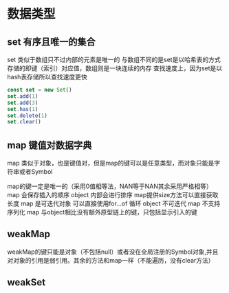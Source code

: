 # 数据类型

## set 有序且唯一的集合

set 类似于数组只不过内部的元素是唯一的
与数组不同的是set是以哈希表的方式存储的即键（索引）对应值，数组则是一块连续的内存
查找速度上，因为set是以hash表存储所以查找速度更快

```js
const set = new Set()
set.add(1)
set.add(3)
set.has(1)
set.delete(1)
set.clear()
```

## map 键值对数据字典
map 类似于对象，也是键值对，但是map的键可以是任意类型，而对象只能是字符串或者Symbol

map的键一定是唯一的（采用0值相等法，NAN等于NAN其余采用严格相等）
map 会保存插入的顺序 object 内部会进行排序
map提供size方法可以直接获取长度
map 是可迭代对象 可以直接使用for...of 循环 object 不可迭代
map 不支持序列化 
map 与object相比没有额外原型链上的键，只包括显示引入的键

## weakMap
weakMap的键只能是对象（不包括null）或者没在全局注册的Symbol对象,并且对对象的引用是弱引用。其余的方法和map一样（不能遍历，没有clear方法）

## weakSet

